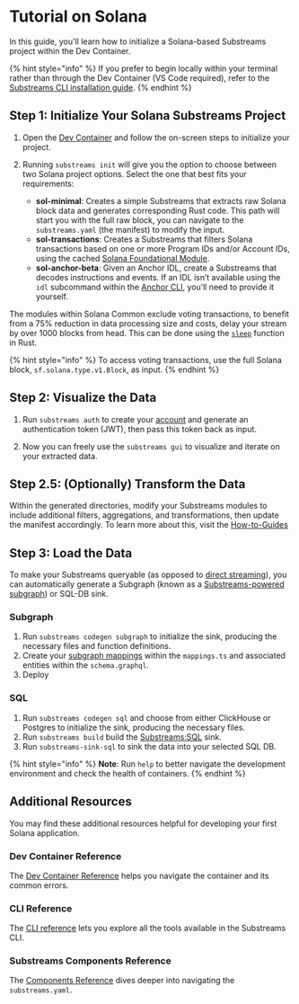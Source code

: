 Tutorial on Solana
===================

In this guide, you'll learn how to initialize a Solana-based Substreams project within the Dev Container.

{% hint style="info" %} 
 If you prefer to begin locally within your terminal rather than through the Dev Container (VS Code required), refer to the [Substreams CLI installation guide](../references/cli/installing-the-cli.md).
{% endhint %}

## Step 1: Initialize Your Solana Substreams Project

1. Open the [Dev Container](https://github.com/streamingfast/substreams-starter) and follow the on-screen steps to initialize your project.

2. Running `substreams init` will give you the option to choose between two Solana project options. Select the one that best fits your requirements:
    - **sol-minimal**: Creates a simple Substreams that extracts raw Solana block data and generates corresponding Rust code. This path will start you with the full raw block, you can navigate to the `substreams.yaml` (the manifest) to modify the input.
    - **sol-transactions**: Creates a Substreams that filters Solana transactions based on one or more Program IDs and/or Account IDs, using the cached [Solana Foundational Module](https://substreams.dev/streamingfast/solana-common/v0.3.0).
    - **sol-anchor-beta**: Given an Anchor IDL, create a Substreams that decodes instructions and events. If an IDL isn’t available using the `idl` subcommand within the [Anchor CLI](https://www.anchor-lang.com/docs/cli), you’ll need to provide it yourself.

The modules within Solana Common exclude voting transactions, to benefit from a 75% reduction in data processing size and costs, delay your stream by over 1000 blocks from head. This can be done using the [`sleep`](https://doc.rust-lang.org/std/thread/fn.sleep.html) function in Rust.

{% hint style="info" %} 
 To access voting transactions, use the full Solana block, `sf.solana.type.v1.Block`, as input.
{% endhint %}
    
## Step 2: Visualize the Data

1. Run `substreams auth` to create your [account](https://thegraph.market/) and generate an authentication token (JWT), then pass this token back as input.

2. Now you can freely use the `substreams gui` to visualize and iterate on your extracted data.

## Step 2.5: (Optionally) Transform the Data 

Within the generated directories, modify your Substreams modules to include additional filters, aggregations, and transformations, then update the manifest accordingly. To learn more about this, visit the [How-to-Guides](../how-to-guides/develop-your-own-substreams/solana/solana.md)

## Step 3: Load the Data

To make your Substreams queryable (as opposed to [direct streaming](../how-to-guides/sinks/stream/stream.md)), you can automatically generate a Subgraph (known as a [Substreams-powered subgraph](https://thegraph.com/docs/en/sps/introduction/)) or SQL-DB sink.

### Subgraph

1. Run `substreams codegen subgraph` to initialize the sink, producing the necessary files and function definitions. 
2. Create your [subgraph mappings](../how-to-guides/sinks/subgraph/triggers.md) within the `mappings.ts` and associated entities within the `schema.graphql`.
3.  Deploy

### SQL

1. Run `substreams codegen sql` and choose from either ClickHouse or Postgres to initialize the sink, producing the necessary files. 
2. Run `substreams build` build the [Substreams:SQL](../how-to-guides/sinks/sql/sql-sink.md) sink. 
3. Run `substreams-sink-sql` to sink the data into your selected SQL DB.

{% hint style="info" %}
**Note**: Run `help` to better navigate the development environment and check the health of containers. 
{% endhint %}

## Additional Resources

You may find these additional resources helpful for developing your first Solana application.

### Dev Container Reference

The [Dev Container Reference](../references/devcontainer-ref.md) helps you navigate the container and its common errors. 

### CLI Reference

The [CLI reference](../references/cli/command-line-interface.md) lets you explore all the tools available in the Substreams CLI.

### Substreams Components Reference

The [Components Reference](../references/substreams-components/packages.md) dives deeper into navigating the `substreams.yaml`.
